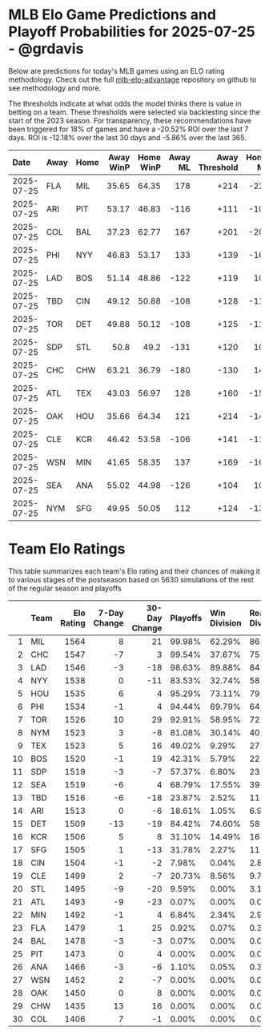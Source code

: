 # MLB Elo Game Predictions and Playoff Probabilities for 2025-07-25 - @grdavis
Below are predictions for today's MLB games using an ELO rating methodology. Check out the full [mlb-elo-advantage](https://github.com/grdavis/mlb-elo-advantage) repository on github to see methodology and more.

The thresholds indicate at what odds the model thinks there is value in betting on a team. These thresholds were selected via backtesting since the start of the 2023 season. For transparency, these recommendations have been triggered for 18% of games and have a -20.52% ROI over the last 7 days. ROI is -12.18% over the last 30 days and -5.86% over the last 365.

| Date       | Away   | Home   |   Away WinP |   Home WinP |   Away ML |   Away Threshold |   Home ML |   Home Threshold |
|:-----------|:-------|:-------|------------:|------------:|----------:|-----------------:|----------:|-----------------:|
| 2025-07-25 | FLA    | MIL    |       35.65 |       64.35 |       178 |             +214 |      -220 |             -135 |
| 2025-07-25 | ARI    | PIT    |       53.17 |       46.83 |      -116 |             +111 |      -105 |             +139 |
| 2025-07-25 | COL    | BAL    |       37.23 |       62.77 |       167 |             +201 |      -206 |             -127 |
| 2025-07-25 | PHI    | NYY    |       46.83 |       53.17 |       133 |             +139 |      -162 |             +111 |
| 2025-07-25 | LAD    | BOS    |       51.14 |       48.86 |      -122 |             +119 |       100 |             +129 |
| 2025-07-25 | TBD    | CIN    |       49.12 |       50.88 |      -108 |             +128 |      -112 |             +120 |
| 2025-07-25 | TOR    | DET    |       49.88 |       50.12 |      -108 |             +125 |      -113 |             +123 |
| 2025-07-25 | SDP    | STL    |       50.8  |       49.2  |      -131 |             +120 |       107 |             +128 |
| 2025-07-25 | CHC    | CHW    |       63.21 |       36.79 |      -180 |             -130 |       147 |             +204 |
| 2025-07-25 | ATL    | TEX    |       43.03 |       56.97 |       128 |             +160 |      -156 |             -104 |
| 2025-07-25 | OAK    | HOU    |       35.66 |       64.34 |       121 |             +214 |      -147 |             -135 |
| 2025-07-25 | CLE    | KCR    |       46.42 |       53.58 |      -106 |             +141 |      -114 |             +109 |
| 2025-07-25 | WSN    | MIN    |       41.65 |       58.35 |       137 |             +169 |      -167 |             -109 |
| 2025-07-25 | SEA    | ANA    |       55.02 |       44.98 |      -126 |             +104 |       104 |             +149 |
| 2025-07-25 | NYM    | SFG    |       49.95 |       50.05 |       112 |             +124 |      -136 |             +124 |

# Team Elo Ratings
This table summarizes each team's Elo rating and their chances of making it to various stages of the postseason based on 5630 simulations of the rest of the regular season and playoffs

|    | Team   |   Elo Rating |   7-Day Change |   30-Day Change | Playoffs   | Win Division   | Reach Div. Rd.   | Reach CS   | Reach WS   | Win WS   |
|---:|:-------|-------------:|---------------:|----------------:|:-----------|:---------------|:-----------------|:-----------|:-----------|:---------|
|  1 | MIL    |         1564 |              8 |              21 | 99.98%     | 62.29%         | 86.50%           | 51.17%     | 31.17%     | 20.23%   |
|  2 | CHC    |         1547 |             -7 |               3 | 99.54%     | 37.67%         | 75.24%           | 36.34%     | 20.12%     | 11.99%   |
|  3 | LAD    |         1546 |             -3 |             -18 | 98.63%     | 89.88%         | 84.19%           | 48.05%     | 22.61%     | 13.14%   |
|  4 | NYY    |         1538 |              0 |             -11 | 83.53%     | 32.74%         | 58.42%           | 33.50%     | 18.37%     | 8.65%    |
|  5 | HOU    |         1535 |              6 |               4 | 95.29%     | 73.11%         | 79.45%           | 45.29%     | 24.55%     | 10.99%   |
|  6 | PHI    |         1534 |             -1 |               4 | 94.44%     | 69.79%         | 64.69%           | 29.96%     | 13.04%     | 7.09%    |
|  7 | TOR    |         1526 |             10 |              29 | 92.91%     | 58.95%         | 72.70%           | 37.62%     | 19.17%     | 8.12%    |
|  8 | NYM    |         1523 |              3 |              -8 | 81.08%     | 30.14%         | 40.75%           | 16.77%     | 6.70%      | 3.07%    |
|  9 | TEX    |         1523 |              5 |              16 | 49.02%     | 9.29%          | 27.94%           | 13.06%     | 6.32%      | 2.29%    |
| 10 | BOS    |         1520 |             -1 |              19 | 42.31%     | 5.79%          | 22.33%           | 10.36%     | 4.99%      | 1.90%    |
| 11 | SDP    |         1519 |             -3 |              -7 | 57.37%     | 6.80%          | 23.50%           | 9.01%      | 3.45%      | 1.60%    |
| 12 | SEA    |         1519 |             -6 |               4 | 68.79%     | 17.55%         | 39.77%           | 17.94%     | 8.49%      | 3.30%    |
| 13 | TBD    |         1516 |             -6 |             -18 | 23.87%     | 2.52%          | 11.83%           | 4.85%      | 2.20%      | 0.92%    |
| 14 | ARI    |         1513 |              0 |              -6 | 18.61%     | 1.05%          | 6.98%            | 2.66%      | 0.98%      | 0.44%    |
| 15 | DET    |         1509 |            -13 |             -19 | 84.42%     | 74.60%         | 58.33%           | 25.60%     | 11.17%     | 4.07%    |
| 16 | KCR    |         1506 |              5 |               8 | 31.10%     | 14.49%         | 16.11%           | 7.00%      | 2.93%      | 0.91%    |
| 17 | SFG    |         1505 |              1 |             -13 | 31.78%     | 2.27%          | 11.87%           | 3.94%      | 1.28%      | 0.55%    |
| 18 | CIN    |         1504 |             -1 |              -2 | 7.98%      | 0.04%          | 2.81%            | 0.99%      | 0.37%      | 0.11%    |
| 19 | CLE    |         1499 |              2 |              -7 | 20.73%     | 8.56%          | 9.73%            | 3.66%      | 1.40%      | 0.48%    |
| 20 | STL    |         1495 |             -9 |             -20 | 9.59%      | 0.00%          | 3.13%            | 0.99%      | 0.27%      | 0.09%    |
| 21 | ATL    |         1493 |             -9 |             -23 | 0.07%      | 0.00%          | 0.04%            | 0.02%      | 0.00%      | 0.00%    |
| 22 | MIN    |         1492 |             -1 |               4 | 6.84%      | 2.34%          | 2.97%            | 0.99%      | 0.37%      | 0.05%    |
| 23 | FLA    |         1479 |              1 |              25 | 0.92%      | 0.07%          | 0.32%            | 0.09%      | 0.02%      | 0.00%    |
| 24 | BAL    |         1478 |             -3 |              -3 | 0.07%      | 0.00%          | 0.05%            | 0.02%      | 0.00%      | 0.00%    |
| 25 | PIT    |         1473 |              0 |               4 | 0.00%      | 0.00%          | 0.00%            | 0.00%      | 0.00%      | 0.00%    |
| 26 | ANA    |         1466 |             -3 |              -6 | 1.10%      | 0.05%          | 0.37%            | 0.12%      | 0.04%      | 0.00%    |
| 27 | WSN    |         1452 |              2 |              -7 | 0.00%      | 0.00%          | 0.00%            | 0.00%      | 0.00%      | 0.00%    |
| 28 | OAK    |         1450 |              0 |               8 | 0.00%      | 0.00%          | 0.00%            | 0.00%      | 0.00%      | 0.00%    |
| 29 | CHW    |         1435 |             13 |              16 | 0.00%      | 0.00%          | 0.00%            | 0.00%      | 0.00%      | 0.00%    |
| 30 | COL    |         1406 |              7 |              -1 | 0.00%      | 0.00%          | 0.00%            | 0.00%      | 0.00%      | 0.00%    |